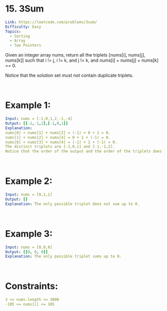 # 15. 3Sum

```yaml
Link: https://leetcode.com/problems/3sum/
Difficulty: Easy
Topics:
  - Sorting
  - Array
  - Two Pointers
```

Given an integer array nums, return all the triplets [nums[i], nums[j], nums[k]] such that i != j, i != k, and j != k, and nums[i] + nums[j] + nums[k] == 0.

Notice that the solution set must not contain duplicate triplets.

<br>

# Example 1:

```yaml
Input: nums = [-1,0,1,2,-1,-4]
Output: [[-1,-1,2],[-1,0,1]]
Explanation:
nums[0] + nums[1] + nums[2] = (-1) + 0 + 1 = 0.
nums[1] + nums[2] + nums[4] = 0 + 1 + (-1) = 0.
nums[0] + nums[3] + nums[4] = (-1) + 2 + (-1) = 0.
The distinct triplets are [-1,0,1] and [-1,-1,2].
Notice that the order of the output and the order of the triplets does not matter.

```

<br>

# Example 2:

```yaml
Input: nums = [0,1,1]
Output: []
Explanation: The only possible triplet does not sum up to 0.
```

<br>

# Example 3:

```yaml
Input: nums = [0,0,0]
Output: [[0, 0, 0]]
Explanation: The only possible triplet sums up to 0.
```

<br>

# Constraints:

```yaml
3 <= nums.length <= 3000
-105 <= nums[i] <= 105
```
